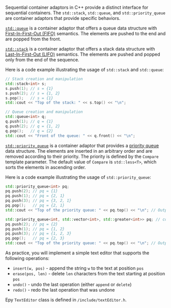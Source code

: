Sequential container adaptors in C++ provide a distinct interface for sequential containers. The `std::stack`, `std::queue`, and `std::priority_queue` are container adaptors that provide specific behaviors.

[`std::queue`](https://en.cppreference.com/w/cpp/container/queue) is a container adaptor that offers a queue data structure with [First-In-First-Out (FIFO)](https://en.wikipedia.org/wiki/FIFO_(computing_and_electronics)) semantics. The elements are pushed to the end and are popped from the front.

[`std::stack`](https://en.cppreference.com/w/cpp/container/stack) is a container adaptor that offers a stack data structure with [Last-In-First-Out (LIFO)](https://en.wikipedia.org/wiki/Stack_(abstract_data_type)) semantics. The elements are pushed and popped only from the end of the sequence.

Here is a code example illustrating the usage of `std::stack` and `std::queue`:

```cpp
// Stack creation and manipulation
std::stack<int> s;
s.push(1); // s = {1}
s.push(2); // s = {1, 2}
s.pop();   // s = {1}
std::cout << "Top of the stack: " << s.top() << "\n";

// Queue creation and manipulation
std::queue<int> q;
q.push(1); // q = {1}
q.push(2); // q = {1, 2}
q.pop();   // q = {2}
std::cout << "Front of the queue: " << q.front() << "\n";
```

[`std::priority_queue`](https://en.cppreference.com/w/cpp/container/priority_queue) is a container adaptor that provides a [priority queue](https://en.wikipedia.org/wiki/Priority_queue) data structure. The elements are inserted in an arbitrary order and are removed according to their priority. The priority is defined by the `Compare` template parameter. The default value of `Compare` is `std::less<T>`, which sorts the elements in ascending order.

Here is a code example illustrating the usage of `std::priority_queue`:

```cpp
std::priority_queue<int> pq;
pq.push(2); // pq = {1}
pq.push(1); // pq = {2, 1}
pq.push(3); // pq = {3, 2, 1}
pq.pop();   // pq = {2, 1}
std::cout << "Top of the priority queue: " << pq.top() << "\n"; // Output: 2

std::priority_queue<int, std::vector<int>, std::greater<int>> pq; // comparator is std::greater<int>
pq.push(2); // pq = {2}
pq.push(1); // pq = {1, 2}
pq.push(3); // pq = {1, 2, 3}
pq.pop();   // pq = {2, 3}
std::cout << "Top of the priority queue: " << pq.top() << "\n"; // Output: 2
```

As practice, you will implement a simple text editor that supports the following operations: 
- `insert(w, pos)` - append the string `w` to the text at position `pos` 
- `erase(pos, len)` - delete `len` characters from the text starting at position `pos`
- `undo()` - undo the last operation (either `append` or `delete`)
- `redo()` - redo the last operation that was undone

Еру `TextEditor` сlass is defined in `/include/textEditor.h`. 
